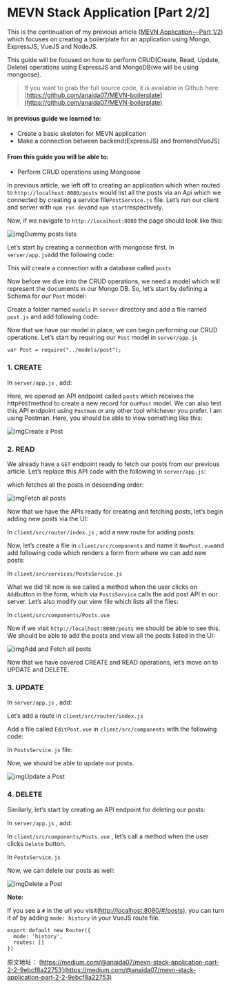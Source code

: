 # MEVN Stack Application [Part 2/2]

This is the continuation of my previous article ([MEVN Application — Part 1/2](https://medium.com/@anaida07/mevn-stack-application-part-1-3a27b61dcae0)) which focuses on creating a boilerplate for an application using Mongo, ExpressJS, VueJS and NodeJS.

This guide will be focused on how to perform CRUD(Create, Read, Update, Delete) operations using ExpressJS and MongoDB(we will be using mongoose).

> If you want to grab the full source code, it is available in Github here: [https://github.com/anaida07/MEVN-boilerplate](https://github.com/anaida07/MEVN-boilerplate)

#### In previous guide we learned to:

- Create a basic skeleton for MEVN application
- Make a connection between backend(ExpressJS) and frontend(VueJS)

#### From this guide you will be able to:

- Perform CRUD operations using Mongoose

In previous article, we left off to creating an application which when routed to `http://localhost:8080/posts` would list all the posts via an Api which we connected by creating a service file`PostService.js` file. 
Let’s run our client and server with `npm run dev`and `npm start`respectively.

Now, if we navigate to `http://localhost:8080` the page should look like this:

![img](https://cdn-images-1.medium.com/max/800/1*JNPPVu61w5yRdosLWg0RmQ.png)Dummy posts lists

Let’s start by creating a connection with mongoose first. In `server/app.js`add the following code:

This will create a connection with a database called `posts`

Now before we dive into the CRUD operations, we need a model which will represent the documents in our Mongo DB. So, let’s start by defining a Schema for our `Post` model:

Create a folder named `models` in `server` directory and add a file named `post.js` and add following code:

Now that we have our model in place, we can begin performing our CRUD operations. Let’s start by requiring our `Post` model in `server/app.js`

```
var Post = require("../models/post");
```

### 1. CREATE

In `server/app.js` , add:

Here, we opened an API endpoint called `posts` which receives the http`POST`method to create a new record for our`Post` model. We can also test this API endpoint using `Postman` or any other tool whichever you prefer. I am using Postman. Here, you should be able to view something like this:

![img](https://cdn-images-1.medium.com/max/800/1*56j_kf681CYzRtYyv-4P8g.gif)Create a Post

### 2. READ

We already have a `GET` endpoint ready to fetch our posts from our previous article. Let’s replace this API code with the following in `server/app.js`:

which fetches all the posts in descending order:

![img](https://cdn-images-1.medium.com/max/800/1*NwjtMMz-v95lfgwvTg3vyg.gif)Fetch all posts

Now that we have the APIs ready for creating and fetching posts, let’s begin adding new posts via the UI:

In `client/src/router/index.js` , add a new route for adding posts:

Now, let’s create a file in `client/src/components` and name it `NewPost.vue`and add following code which renders a form from where we can add new posts:

In `client/src/services/PostsService.js`

What we did till now is we called a method when the user clicks on `Add`button in the form, which via `PostsService` calls the add post API in our server. Let’s also modify our view file which lists all the files:

In `client/src/components/Posts.vue`

Now if we visit `http://localhost:8080/posts` we should be able to see this. We should be able to add the posts and view all the posts listed in the UI:

![img](https://cdn-images-1.medium.com/max/800/1*R0lmOf2Sn7Xthb93stnjOg.gif)Add and Fetch all posts

Now that we have covered CREATE and READ operations, let’s move on to UPDATE and DELETE.

### 3. UPDATE

In `server/app.js` , add:

Let’s add a route in `client/src/router/index.js`

Add a file called `EditPost.vue` in `client/src/components` with the following code:

In `PostsService.js` file:

Now, we should be able to update our posts.

![img](https://cdn-images-1.medium.com/max/800/1*nvvQTYTPwfEX3xFSK64lwA.gif)Update a Post

### 4. DELETE

Similarly, let’s start by creating an API endpoint for deleting our posts:

In `server/app.js` , add:

In `client/src/components/Posts.vue` , let’s call a method when the user clicks `Delete` button.

In `PostsService.js`

Now, we can delete our posts as well:

![img](https://cdn-images-1.medium.com/max/800/1*qTSR1w3P-1-OoQl0iYpwlA.gif)Delete a Post

**Note:**

If you see a `#` in the url you visit([http://localhost:8080/#/posts](http://localhost:8080/#/posts)), you can turn it of by adding `mode: history` in your VueJS route file.

```
export default new Router({
  mode: 'history',
  routes: []
})
```





原文地址： [https://medium.com/@anaida07/mevn-stack-application-part-2-2-9ebcf8a22753](https://medium.com/@anaida07/mevn-stack-application-part-2-2-9ebcf8a22753)